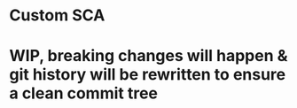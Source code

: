 # Custom SCA

# WIP, breaking changes will happen & git history will be rewritten to ensure a clean commit tree